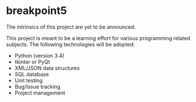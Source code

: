 # breakpoint5
The intrinsics of this project are yet to be announced.

This project is meant to be a learning effort for various programming related subjects.
The following technologies will be adopted:
- Python (version 3.4)
- tkinter or PyQt
- XML/JSON data structures
- SQL database
- Unit testing
- Bug/Issue tracking
- Project management

